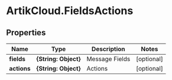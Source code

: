 # ArtikCloud.FieldsActions

## Properties
Name | Type | Description | Notes
------------ | ------------- | ------------- | -------------
**fields** | **{String: Object}** | Message Fields | [optional] 
**actions** | **{String: Object}** | Actions | [optional] 


